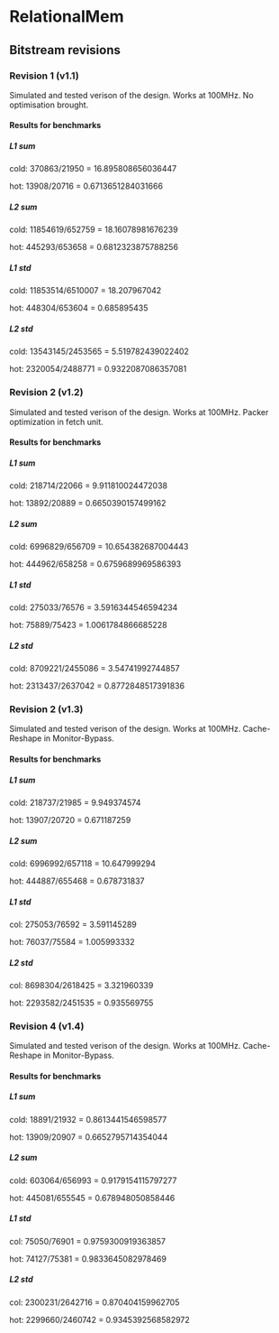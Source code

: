 # RelationalMem

## Bitstream revisions

### Revision 1 (v1.1)
Simulated and tested verison of the design. Works at 100MHz. No optimisation brought.

#### Results for benchmarks

##### L1 sum
cold: 370863/21950 = 16.895808656036447

hot:   13908/20716 =  0.6713651284031666

##### L2 sum
cold: 11854619/652759 = 18.16078981676239

hot:    445293/653658 =  0.6812323875788256

##### L1 std
cold: 11853514/6510007 = 18.207967042

hot:   448304/653604 = 0.685895435

##### L2 std
cold: 13543145/2453565 = 5.519782439022402

hot:   2320054/2488771 = 0.9322087086357081

### Revision 2 (v1.2)
Simulated and tested verison of the design. Works at 100MHz. Packer optimization in fetch unit.

#### Results for benchmarks

##### L1 sum
cold: 218714/22066 = 9.911810024472038

hot:   13892/20889 = 0.6650390157499162

##### L2 sum
cold: 6996829/656709 = 10.654382687004443

hot: 444962/658258 = 0.6759689969586393

##### L1 std
cold: 275033/76576 = 3.5916344546594234

hot:   75889/75423 = 1.0061784866685228

##### L2 std
cold: 8709221/2455086 = 3.54741992744857

hot:  2313437/2637042 = 0.8772848517391836


### Revision 2 (v1.3)
Simulated and tested verison of the design. Works at 100MHz. Cache-Reshape in Monitor-Bypass.

#### Results for benchmarks

##### L1 sum
cold:  218737/21985 = 9.949374574

hot:   13907/20720 = 0.671187259

##### L2 sum
cold: 6996992/657118 = 10.647999294  

hot:  444887/655468 = 0.678731837

##### L1 std
col:  275053/76592 = 3.591145289

hot:  76037/75584 = 1.005993332

##### L2 std
col:  8698304/2618425 = 3.321960339

hot:  2293582/2451535 = 0.935569755

### Revision 4 (v1.4)
Simulated and tested verison of the design. Works at 100MHz. Cache-Reshape in Monitor-Bypass.

#### Results for benchmarks

##### L1 sum
cold:  18891/21932 = 0.8613441546598577

hot:   13909/20907 = 0.6652795714354044

##### L2 sum
cold: 603064/656993 = 0.9179154115797277

hot:  445081/655545 = 0.678948050858446

##### L1 std
col:  75050/76901 = 0.9759300919363857

hot:  74127/75381 = 0.9833645082978469

##### L2 std
col:  2300231/2642716 = 0.870404159962705

hot:  2299660/2460742 = 0.9345392568582972

